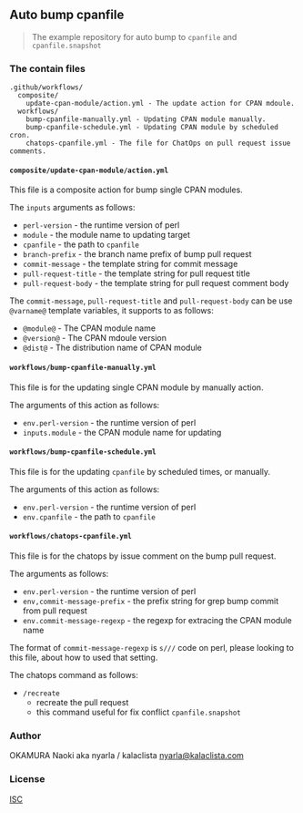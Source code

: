 ## Auto bump cpanfile

> The example repository for auto bump to `cpanfile` and `cpanfile.snapshot`

### The contain files

```
.github/workflows/
  composite/
    update-cpan-module/action.yml - The update action for CPAN mdoule.
  workflows/
    bump-cpanfile-manually.yml - Updating CPAN module manually.
    bump-cpanfile-schedule.yml - Updating CPAN module by scheduled cron.
    chatops-cpanfile.yml - The file for ChatOps on pull request issue comments.
```

#### `composite/update-cpan-module/action.yml`

This file is a composite action for bump single CPAN modules.

The `inputs` arguments as follows:

- `perl-version` - the runtime version of perl
- `module` - the module name to updating target
- `cpanfile` - the path to `cpanfile`
- `branch-prefix` - the branch name prefix of bump pull request
- `commit-message` - the template string for commit message
- `pull-request-title` - the template string for pull request title
- `pull-request-body` - the template string for pull request comment body

The `commit-message`, `pull-request-title` and `pull-request-body` can be use `@varname@` template variables,
it supports to as follows:

- `@module@` - The CPAN module name
- `@version@` - The CPAN mdoule version
- `@dist@` - The distribution name of CPAN module

#### `workflows/bump-cpanfile-manually.yml`

This file is for the updating single CPAN module by manually action.

The arguments of this action as follows:

- `env.perl-version` - the runtime version of perl
- `inputs.module` - the CPAN module name for updating

#### `workflows/bump-cpanfile-schedule.yml`

This file is for the updating `cpanfile` by scheduled times, or manually.

The arguments of this action as follows:

- `env.perl-version` - the runtime version of perl
- `env.cpanfile` - the path to `cpanfile`

#### `workflows/chatops-cpanfile.yml`

This file is for the chatops by issue comment on the bump pull request.

The arguments as follows:

- `env.perl-version` - the runtime version of perl
- `env,commit-message-prefix` - the prefix string for grep bump commit from pull request
- `env.commit-message-regexp` - the regexp for extracing the CPAN module name

The format of `commit-message-regexp` is `s///` code on perl,
please looking to this file, about how to used that setting.

The chatops command as follows:

- `/recreate`
  - recreate the pull request
  - this command useful for fix conflict `cpanfile.snapshot`

### Author

OKAMURA Naoki aka nyarla / kalaclista <nyarla@kalaclista.com>

### License

[ISC](./LICENSE.md)
